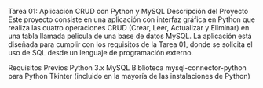 Tarea 01: Aplicación CRUD con Python y MySQL
Descripción del Proyecto
Este proyecto consiste en una aplicación con interfaz gráfica en Python que realiza las cuatro operaciones CRUD (Crear, Leer, Actualizar y Eliminar) en una tabla llamada pelicula de una base de datos MySQL. La aplicación está diseñada para cumplir con los requisitos de la Tarea 01, donde se solicita el uso de SQL desde un lenguaje de programación externo.

Requisitos Previos
Python 3.x
MySQL
Biblioteca mysql-connector-python para Python
Tkinter (incluido en la mayoría de las instalaciones de Python)
